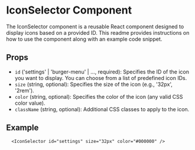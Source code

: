 # IconSelector Component

The IconSelector component is a reusable React component designed to display icons based on a provided ID. This readme provides instructions on how to use the component along with an example code snippet.

## Props
- `id` ('settings' | 'burger-menu' | ..., required): Specifies the ID of the icon you want to display. You can choose from a list of predefined icon IDs.
- `size` (string, optional): Specifies the size of the icon (e.g., '32px', '2rem').
- `color` (string, optional): Specifies the color of the icon (any valid CSS color value).
- `className` (string, optional): Additional CSS classes to apply to the icon.

## Example

```
  <IconSelector id="settings" size="32px" color="#000000" />
```